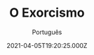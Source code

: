 ---
id: '7a36d64a-1fe5-4272-8b0b-690f5ff44e36'
type: 'movie' # Filme, Série, Anime
title: "O Exorcismo"
synopsis: ["Jesse Winters, também conhecido como The Butcher, foi condenado à morte em Louisiana por ter cometido 23 crimes chocantes. Não havia dúvidas de que ele era o assassino. Sua mãe, Kate, afirmou que Jesse estava possuído por um demônio que o levou a esta brutalidade. Agora, Kate vai tentar provar suas teorias e limpar o nome de seu filho, convidando um demônio para invadir seu próprio corpo. Baseado em fatos reais.",
]
originalTitle: "Proof of the Devil"
date: '2021-04-05T19:20:25.000Z'
update: '2021-04-05T19:20:25.000Z'
releaseDate: '2015-02-10T03:00:00.000Z'
imdb:
  rating: '2.9' # 8.5
  id: '' # tt0470752
duration: '1h 15 Min'
trailer:
  urls: [
    '3GfeBYlgHpA',
  ]
tags: ['1080p']
genre: ['Terror'] #
quality: 'BluRay' # BluRay, WEB-DL, HDTV, WEB-DL4K, WEB-DLe
format: 'Mkv' # MKV, MP4, TS
audio: 'Português, Inglês' # Dublado, Legendado, Dual Audio, Dub & Leg
subtitle: 'Português' # Português, inglês,
size: '4.69 GB' # 4.8 GB
audioQuality: 10
videoQuality: 10
directors: []
#  - name: 'Lana Wachowski'
#    image: ''
#  - name: 'Lilly Wachowski'
#    image: ''
cast: []
#  - name: 'Keanu Reeves'
#    image: ''
#    characterName: 'Neo'
writers: []
#  - name: ''
#    image: ''
maturityRating:
  age: '' # L , 10, 12, 14, 16, 18
  topics: [''] # Violence, Illegal drugs, Inappropriate Language, Legal Drugs, Sexual Content, Extreme Violence
###########################################
download:
  
  - url: 'magnet:?xt=urn:btih:8398379c55dc4fcee489f4b5a16fdb93b4b30638&dn=LAPUMiA.Org%20-%20O%20Exorcismo%202015%20(1080p-FULL)&tr=udp%3a%2f%2ftracker.opentrackr.org%3a1337%2fannounce&tr=udp%3a%2f%2ftracker.openbittorrent.com%3a80%2fannounce&tr=udp%3a%2f%2ftracker.trackerfix.com%3a80%2fannounce&tr=udp%3a%2f%2ftracker.coppersurfer.tk%3a6969%2fannounce&tr=udp%3a%2f%2ftracker.leechers-paradise.org%3a6969%2fannounce&tr=udp%3a%2f%2feddie4.nl%3a6969%2fannounce&tr=udp%3a%2f%2fp4p.arenabg.com%3a1337%2fannounce&tr=udp%3a%2f%2fexplodie.org%3a6969%2fannounce&tr=udp%3a%2f%2fzer0day.ch%3a1337%2fannounce'
    resolution: '1080p' # 720p, 1080p, 4K,
    audio: 'Dual Áudio' # Dublado, Legendado, Dual Audio
    size: '' # 4.8 GB
    quality: '' # BluRay, WEB-DL
    format: '' # MKV
images:
  cover: '/assets/movies/o-exorcismo.jpg'
  background: '/assets/movies/'
---